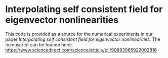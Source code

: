 # Interpolating self consistent field for eigenvector nonlinearities

This code is provided as a source for the numerical experiments in our paper _Interpolating self consistent field for eigenvector nonlinearities_. The manuscript can be founde here: https://www.sciencedirect.com/science/article/pii/S0893965922002816
